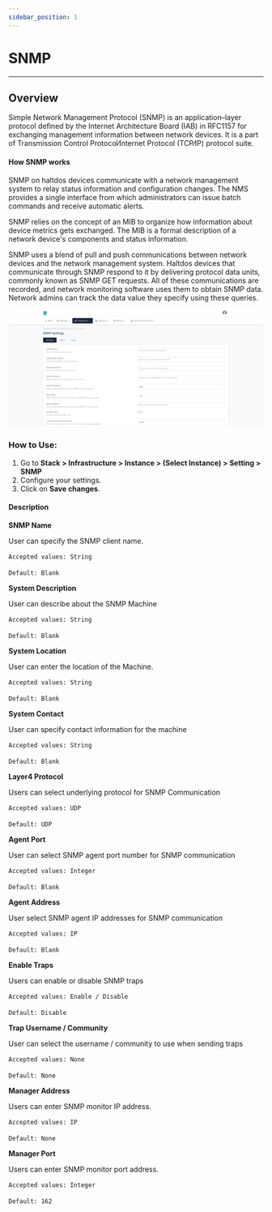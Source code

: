 ```yaml
---
sidebar_position: 1
---
```


# SNMP

---

## Overview

Simple Network Management Protocol (SNMP) is an application–layer protocol defined by the Internet Architecture Board (IAB) in RFC1157 for exchanging management information between network devices. It is a part of Transmission Control Protocol⁄Internet Protocol (TCP⁄IP) protocol suite.

#### How SNMP works

SNMP on haltdos devices communicate with a network management system to relay status information and configuration changes. The NMS provides a single interface from which administrators can issue batch commands and receive automatic alerts.

SNMP relies on the concept of an MIB to organize how information about device metrics gets exchanged. The MIB is a formal description of a network device's components and status information.

SNMP uses a blend of pull and push communications between network devices and the network management system. Haltdos devices that communicate through SNMP respond to it by delivering protocol data units, commonly known as SNMP GET requests. All of these communications are recorded, and network monitoring software uses them to obtain SNMP data. Network admins can track the data value they specify using these queries.

![snmp](/img/platform/v8/docs/sysSnmp.png)

### How to Use:

1. Go to **Stack > Infrastructure > Instance > (Select Instance) > Setting > SNMP**
2. Configure your settings.
3. Click on **Save changes**.

#### Description

**SNMP Name** 

User can specify the SNMP client name.

    Accepted values: String

    Default: Blank 

**System Description** 

User can describe about the SNMP Machine

    Accepted values: String

    Default: Blank 

**System Location**

User can enter the location of the Machine.

    Accepted values: String

    Default: Blank 

**System Contact**

User can specify contact information for the machine

    Accepted values: String

    Default: Blank 

**Layer4 Protocol**

Users can select underlying protocol for SNMP Communication

    Accepted values: UDP

    Default: UDP 

**Agent Port**

User can select SNMP agent port number for SNMP communication

    Accepted values: Integer

    Default: Blank 

**Agent Address**

User select SNMP agent IP addresses for SNMP communication

    Accepted values: IP

    Default: Blank 

**Enable Traps**

Users can enable or disable SNMP traps

    Accepted values: Enable / Disable

    Default: Disable 

**Trap Username / Community**

User can select the username / community to use when sending traps

    Accepted values: None

    Default: None 

**Manager Address**

Users can enter SNMP monitor IP address.

    Accepted values: IP

    Default: None 

**Manager Port**

Users can enter SNMP monitor port address.

    Accepted values: Integer

    Default: 162 








